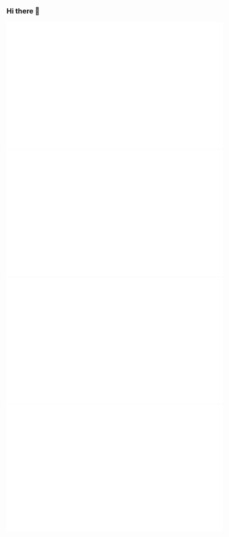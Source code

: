 ### Hi there 👋

<div align="center">
  
<a href="https://github.com/wjehee/github-stats#gh-dark-mode-only">
  <img src="https://github.com/wjehee/github-stats/blob/master/generated/overview.svg#gh-dark-mode-only"/>
  <img src="https://github.com/wjehee/github-stats/blob/master/generated/languages.svg#gh-dark-mode-only"/>
</a>
<a href="https://github.com/wjehee/github-stats#gh-light-mode-only">
  <img src="https://github.com/wjehee/github-stats/blob/master/generated/overview.svg#gh-dark-mode-only#gh-light-mode-only"/>
  <img src="https://github.com/wjehee/github-stats/blob/master/generated/languages.svg#gh-dark-mode-only#gh-light-mode-only"/>
</a>

</div>
